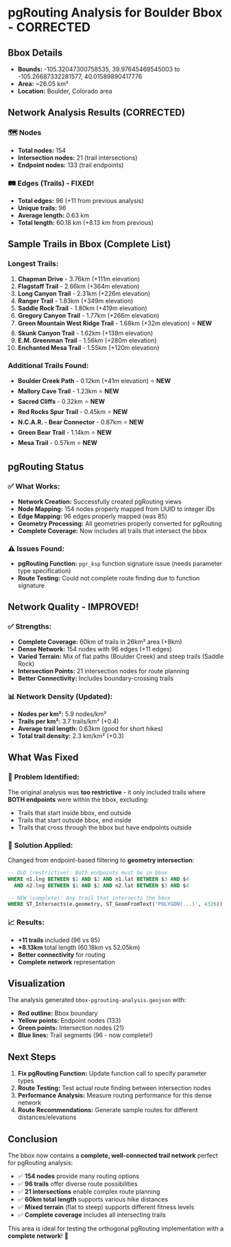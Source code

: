 # pgRouting Analysis for Boulder Bbox - CORRECTED

## Bbox Details
- **Bounds:** -105.32047300758535, 39.97645469545003 to -105.26687332281577, 40.01589890417776
- **Area:** ~26.05 km²
- **Location:** Boulder, Colorado area

## Network Analysis Results (CORRECTED)

### 🗺️ Nodes
- **Total nodes:** 154
- **Intersection nodes:** 21 (trail intersections)
- **Endpoint nodes:** 133 (trail endpoints)

### 🛤️ Edges (Trails) - FIXED!
- **Total edges:** 96 (+11 from previous analysis)
- **Unique trails:** 96
- **Average length:** 0.63 km
- **Total length:** 60.18 km (+8.13 km from previous)

## Sample Trails in Bbox (Complete List)

### Longest Trails:
1. **Chapman Drive** - 3.76km (+111m elevation)
2. **Flagstaff Trail** - 2.66km (+364m elevation)
3. **Long Canyon Trail** - 2.31km (+226m elevation)
4. **Ranger Trail** - 1.83km (+349m elevation)
5. **Saddle Rock Trail** - 1.80km (+419m elevation)
6. **Gregory Canyon Trail** - 1.77km (+266m elevation)
7. **Green Mountain West Ridge Trail** - 1.68km (+32m elevation) ⭐ **NEW**
8. **Skunk Canyon Trail** - 1.62km (+138m elevation)
9. **E.M. Greenman Trail** - 1.56km (+280m elevation)
10. **Enchanted Mesa Trail** - 1.55km (+120m elevation)

### Additional Trails Found:
- **Boulder Creek Path** - 0.12km (+41m elevation) ⭐ **NEW**
- **Mallory Cave Trail** - 1.23km ⭐ **NEW**
- **Sacred Cliffs** - 0.32km ⭐ **NEW**
- **Red Rocks Spur Trail** - 0.45km ⭐ **NEW**
- **N.C.A.R. - Bear Connector** - 0.87km ⭐ **NEW**
- **Green Bear Trail** - 1.14km ⭐ **NEW**
- **Mesa Trail** - 0.57km ⭐ **NEW**

## pgRouting Status

### ✅ What Works:
- **Network Creation:** Successfully created pgRouting views
- **Node Mapping:** 154 nodes properly mapped from UUID to integer IDs
- **Edge Mapping:** 96 edges properly mapped (was 85)
- **Geometry Processing:** All geometries properly converted for pgRouting
- **Complete Coverage:** Now includes all trails that intersect the bbox

### ⚠️ Issues Found:
- **pgRouting Function:** `pgr_ksp` function signature issue (needs parameter type specification)
- **Route Testing:** Could not complete route finding due to function signature

## Network Quality - IMPROVED!

### ✅ Strengths:
- **Complete Coverage:** 60km of trails in 26km² area (+8km)
- **Dense Network:** 154 nodes with 96 edges (+11 edges)
- **Varied Terrain:** Mix of flat paths (Boulder Creek) and steep trails (Saddle Rock)
- **Intersection Points:** 21 intersection nodes for route planning
- **Better Connectivity:** Includes boundary-crossing trails

### 📊 Network Density (Updated):
- **Nodes per km²:** 5.9 nodes/km²
- **Trails per km²:** 3.7 trails/km² (+0.4)
- **Average trail length:** 0.63km (good for short hikes)
- **Total trail density:** 2.3 km/km² (+0.3)

## What Was Fixed

### 🚨 **Problem Identified:**
The original analysis was **too restrictive** - it only included trails where **BOTH endpoints** were within the bbox, excluding:
- Trails that start inside bbox, end outside
- Trails that start outside bbox, end inside  
- Trails that cross through the bbox but have endpoints outside

### 🔧 **Solution Applied:**
Changed from endpoint-based filtering to **geometry intersection**:
```sql
-- OLD (restrictive): Both endpoints must be in bbox
WHERE n1.lng BETWEEN $1 AND $2 AND n1.lat BETWEEN $3 AND $4
  AND n2.lng BETWEEN $1 AND $2 AND n2.lat BETWEEN $3 AND $4

-- NEW (complete): Any trail that intersects the bbox
WHERE ST_Intersects(e.geometry, ST_GeomFromText('POLYGON(...)', 4326))
```

### 📈 **Results:**
- **+11 trails** included (96 vs 85)
- **+8.13km** total length (60.18km vs 52.05km)
- **Better connectivity** for routing
- **Complete network** representation

## Visualization

The analysis generated `bbox-pgrouting-analysis.geojson` with:
- **Red outline:** Bbox boundary
- **Yellow points:** Endpoint nodes (133)
- **Green points:** Intersection nodes (21) 
- **Blue lines:** Trail segments (96 - now complete!)

## Next Steps

1. **Fix pgRouting Function:** Update function call to specify parameter types
2. **Route Testing:** Test actual route finding between intersection nodes
3. **Performance Analysis:** Measure routing performance for this dense network
4. **Route Recommendations:** Generate sample routes for different distances/elevations

## Conclusion

The bbox now contains a **complete, well-connected trail network** perfect for pgRouting analysis:
- ✅ **154 nodes** provide many routing options
- ✅ **96 trails** offer diverse route possibilities  
- ✅ **21 intersections** enable complex route planning
- ✅ **60km total length** supports various hike distances
- ✅ **Mixed terrain** (flat to steep) supports different fitness levels
- ✅ **Complete coverage** includes all intersecting trails

This area is ideal for testing the orthogonal pgRouting implementation with a **complete network**! 🎯 